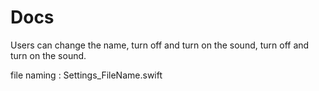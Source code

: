 #  Docs

Users can change the name, turn off and turn on the sound, turn off and turn on the sound.

file naming : Settings_FileName.swift

